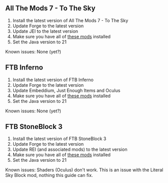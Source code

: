 ## All The Mods 7 - To The Sky

1. Install the latest version of All The Mods 7 - To The Sky
2. Update Forge to the latest version
3. Update JEI to the latest version
4. Make sure you have all of [these mods](https://github.com/Radk6/MC-Optimization-Guide/blob/main/mods-n-stuff/1.18.2.md#forge) installed
5. Set the Java version to 21

Known issues: None (yet?)

## FTB Inferno

1. Install the latest version of FTB Inferno
2. Update Forge to the latest version
3. Update Embeddium, Just Enough Items and Oculus
4. Make sure you have all of [these mods](https://github.com/Radk6/MC-Optimization-Guide/blob/main/mods-n-stuff/1.18.2.md#forge) installed
5. Set the Java version to 21

Known issues: None (yet?)

## FTB StoneBlock 3

1. Install the latest version of FTB StoneBlock 3
2. Update Forge to the latest version
3. Update REI (and associated mods) to the latest version
4. Make sure you have all of [these mods](https://github.com/Radk6/MC-Optimization-Guide/blob/main/mods-n-stuff/1.18.2.md#forge) installed
5. Set the Java version to 21

Known issues: Shaders (Oculus) don't work. This is an issue with the Literal Sky Block mod, nothing this guide can fix.
